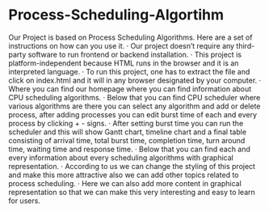 # Process-Scheduling-Algortihm

Our Project is based on Process Scheduling Algorithms. Here are a set of instructions on how can you use it. 
· Our project doesn’t require any third-party software to run frontend or backend installation. 
· This project is platform-independent because HTML runs in the browser and it is an interpreted language. 
· To run this project, one has to extract the file and click on index.html and it will in any browser designated by your computer. 
· Where you can find our homepage where you can find information about CPU scheduling algorithms. 
· Below that you can find CPU scheduler where various algorithms are there you can select any algorithm and add or delete process, after adding processes you can edit burst time of each and every process by clicking + - signs.
· After setting burst time you can run the scheduler and this will show Gantt chart, timeline chart and a final table consisting of arrival time, total burst time, completion time, turn around time, waiting time and response time.
· Below that you can find each and every information about every scheduling algorithms with graphical representation.
· According to us we can change the styling of this project and make this more attractive also we can add other topics related to process scheduling. 
· Here we can also add more content in graphical representation so that we can make this very interesting and easy to learn for users.
